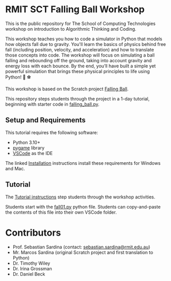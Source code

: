 # RMIT SCT Falling Ball Workshop

This is the public repository for The School of Computing Technologies workshop on introduction to Algorithmic Thinking and Coding.

This workshop teaches you how to code a simulator in Python that models how objects fall due to gravity.
You'll learn the basics of physics behind free fall (including position, velocity, and acceleration) and how to translate those concepts into code. The workshop will focus on simulating a ball falling and rebounding off the ground, taking into account gravity and energy loss with each bounce. By the end, you’ll have built a simple yet powerful simulation that brings these physical principles to life using Python! 🏀 ⚽

This workshop is based on the Scratch project [Falling Ball](https://scratch.mit.edu/projects/1106875189/).

This repository steps students through the project in a 1-day tutorial, beginning with starter code in [falling_ball.py](falling_ball.py).

## Setup and Requirements

This tutorial requires the following software:

* Python 3.10+
* [pygame](https://www.pygame.org/wiki/about) library
* [VSCode](https://code.visualstudio.com/) as the IDE

The linked [Installation](INSTALL.md) instructions install these requirements for Windows and Mac.

## Tutorial

The [Tutorial instructions](Tutorial.md) step students through the workshop activities.

Students start with the [fall01.py](fall01.py) python file.
Students can copy-and-paste the contents of this file into their own VSCode folder.

# Contributors

* Prof. Sebastian Sardina (contact: sebastian.sardina@rmit.edu.au)
* Mr. Marcos Sardina (original Scratch project and first translation to Python)
* Dr. Timothy Wiley
* Dr. Irina Grossman
* Dr. Daniel Beck
